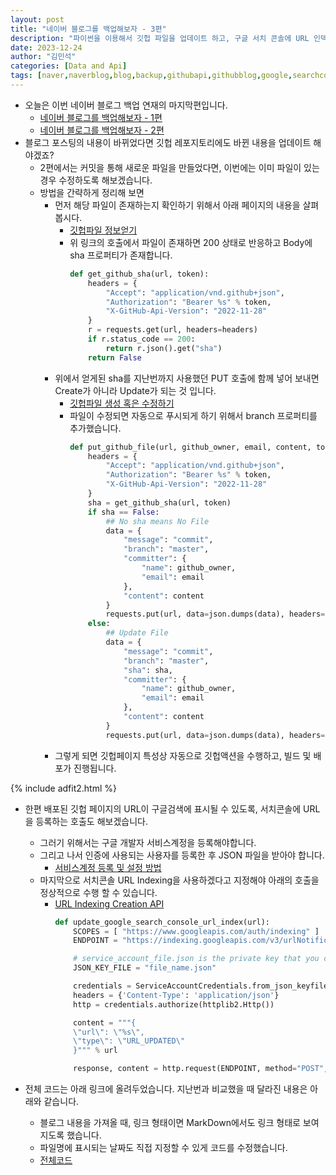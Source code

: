 ```yaml
---
layout: post
title: "네이버 블로그를 백업해보자 - 3편"
description: "파이썬을 이용해서 깃헙 파일을 업데이트 하고, 구글 서치 콘솔에 URL 인덱싱을 생성시켜 보겠습니다"
date: 2023-12-24
author: "김민석"
categories: [Data and Api]
tags: [naver,naverblog,blog,backup,githubapi,githubblog,google,searchconsole,urlindexing]
---
```

- 오늘은 이번 네이버 블로그 백업 연재의 마지막편입니다.
    - [네이버 블로그를 백업해보자 - 1편](https://reddol18.pe.kr/naver-blog-save)
    - [네이버 블로그를 백업해보자 - 2편](https://reddol18.pe.kr/naver-blog-save2)
- 블로그 포스팅의 내용이 바뀌었다면 깃헙 레포지토리에도 바뀐 내용을 업데이트 해야겠죠?
    - 2편에서는 커밋을 통해 새로운 파일을 만들었다면, 이번에는 이미 파일이 있는 경우 수정하도록 해보겠습니다.
    - 방법을 간략하게 정리해 보면
        - 먼저 해당 파일이 존재하는지 확인하기 위해서 아래 페이지의 내용을 살펴봅시다.
            - [깃헙파일 정보얻기](https://docs.github.com/ko/rest/repos/contents?apiVersion=2022-11-28#get-repository-content)
            - 위 링크의 호출에서 파일이 존재하면 200 상태로 반응하고 Body에 sha 프로퍼티가 존재합니다.
                ```python
                def get_github_sha(url, token):
                    headers = {
                        "Accept": "application/vnd.github+json",
                        "Authorization": "Bearer %s" % token,
                        "X-GitHub-Api-Version": "2022-11-28"
                    }
                    r = requests.get(url, headers=headers)
                    if r.status_code == 200:
                        return r.json().get("sha")
                    return False
                ```
        - 위에서 얻게된 sha를 지난번까지 사용했던 PUT 호출에 함께 넣어 보내면 Create가 아니라 Update가 되는 것 입니다.
            - [깃헙파일 생성 혹은 수정하기](https://docs.github.com/ko/rest/repos/contents?apiVersion=2022-11-28#create-or-update-file-contents)
            - 파일이 수정되면 자동으로 푸시되게 하기 위해서 branch 프로퍼티를 추가했습니다.            
                ```python
                def put_github_file(url, github_owner, email, content, token):
                    headers = {
                        "Accept": "application/vnd.github+json",
                        "Authorization": "Bearer %s" % token,
                        "X-GitHub-Api-Version": "2022-11-28"
                    }
                    sha = get_github_sha(url, token)
                    if sha == False:
                        ## No sha means No File
                        data = {
                            "message": "commit",
                            "branch": "master",
                            "committer": {
                                "name": github_owner,
                                "email": email
                            },
                            "content": content
                        }
                        requests.put(url, data=json.dumps(data), headers=headers)
                    else:
                        ## Update File
                        data = {
                            "message": "commit",
                            "branch": "master",
                            "sha": sha,
                            "committer": {
                                "name": github_owner,
                                "email": email
                            },
                            "content": content
                        }
                        requests.put(url, data=json.dumps(data), headers=headers)
                ```
        - 그렇게 되면 깃헙페이지 특성상 자동으로 깃헙액션을 수행하고, 빌드 및 배포가 진행됩니다.

{% include adfit2.html %}

- 한편 배포된 깃헙 페이지의 URL이 구글검색에 표시될 수 있도록, 서치콘솔에 URL을 등록하는 호출도 해보겠습니다.
    - 그러기 위해서는 구글 개발자 서비스계정을 등록해야합니다.
    - 그리고 나서 인증에 사용되는 사용자를 등록한 후 JSON 파일을 받아야 합니다.
        - [서비스계정 등록 및 설정 방법](https://developers.google.com/search/apis/indexing-api/v3/prereqs?hl=ko)
    - 마지막으로 서치콘솔 URL Indexing을 사용하겠다고 지정해야 아래의 호출을 정상적으로 수행 할 수 있습니다.
        - [URL Indexing Creation API](https://developers.google.com/search/apis/indexing-api/v3/using-api?hl=ko)
            ```python
            def update_google_search_console_url_index(url):
                SCOPES = [ "https://www.googleapis.com/auth/indexing" ]
                ENDPOINT = "https://indexing.googleapis.com/v3/urlNotifications:publish"

                # service_account_file.json is the private key that you created for your service account.
                JSON_KEY_FILE = "file_name.json"

                credentials = ServiceAccountCredentials.from_json_keyfile_name(JSON_KEY_FILE, scopes=SCOPES)
                headers = {'Content-Type': 'application/json'}
                http = credentials.authorize(httplib2.Http())

                content = """{
                \"url\": \"%s\",
                \"type\": \"URL_UPDATED\"
                }""" % url

                response, content = http.request(ENDPOINT, method="POST", body=content, headers=headers)
            ```

- 전체 코드는 아래 링크에 올려두었습니다. 지난번과 비교했을 때 달라진 내용은 아래와 같습니다.
    - 블로그 내용을 가져올 때, 링크 형태이면 MarkDown에서도 링크 형태로 보여지도록 했습니다.
    - 파일명에 표시되는 날짜도 직접 지정할 수 있게 코드를 수정했습니다.
    - [전체코드](https://github.com/reddol18/dev5min/blob/master/snippets/naver2github.py)
